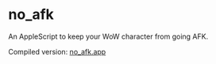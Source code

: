 no_afk
======

An AppleScript to keep your WoW character from going AFK.

Compiled version: [no_afk.app](http://w.bryan.nu/no_afk.zip)